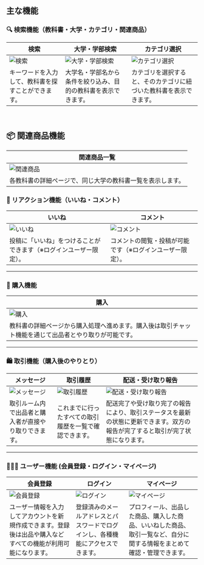 ## 主な機能

### 🔍 検索機能（教科書・大学・カテゴリ・関連商品）

| 検索 | 大学・学部検索 | カテゴリ選択 |
|------|------------------|------------------|
| ![検索](https://i.gyazo.com/search-example.png) | ![大学・学部検索](https://i.gyazo.com/university-example.png) | ![カテゴリ選択](https://i.gyazo.com/filter-example.png) |
| キーワードを入力して、教科書を探すことができます。 | 大学名・学部名から条件を絞り込み、目的の教科書を表示できます。 | カテゴリを選択すると、そのカテゴリに紐づいた教科書を表示できます。 |

<br>

## 📦 関連商品機能

| 関連商品一覧 |
|---------------|
| ![関連商品](https://i.gyazo.com/related-example.png) |
| 各教科書の詳細ページで、同じ大学の教科書一覧を表示します。 |


### 💬 リアクション機能（いいね・コメント）

| いいね | コメント |
|--------|----------|
| ![いいね](https://i.gyazo.com/like-example.png) | ![コメント](https://i.gyazo.com/comment-example.png) |
| 投稿に「いいね」をつけることができます（※ログインユーザー限定）。 | コメントの閲覧・投稿が可能です（※ログインユーザー限定）。 |

---

### 🛒 購入機能

| 購入 |
|------|
| ![購入](https://i.gyazo.com/purchase-example.png) |
| 教科書の詳細ページから購入処理へ進めます。購入後は取引チャット機能を通じて出品者とやり取りが可能です。 |

---

### 🛍️ 取引機能（購入後のやりとり）

| メッセージ | 取引履歴 | 配送・受け取り報告 |
|------------|----------|------------------|
| ![メッセージ](https://i.gyazo.com/message-example.png) | ![取引履歴](https://i.gyazo.com/history-example.png) | ![配送・受け取り報告](https://i.gyazo.com/delivery-example.png) |
| 取引ルーム内で出品者と購入者が直接やり取りできます。 | これまでに行ったすべての取引履歴を一覧で確認できます。 | 配送完了や受け取り完了の報告により、取引ステータスを最新の状態に更新できます。双方の報告が完了すると取引が完了状態になります。 |

---

### 👨🏻‍💼 ユーザー機能 (会員登録・ログイン・マイページ)

| 会員登録 | ログイン | マイページ |
|------------|----------|------------------|
| ![会員登録](https://i.gyazo.com/register-example.png) | ![ログイン](https://i.gyazo.com/login-example.png) | ![マイページ](https://i.gyazo.com/mypage-example.png) |
| ユーザー情報を入力してアカウントを新規作成できます。登録後は出品や購入などすべての機能が利用可能になります。 | 登録済みのメールアドレスとパスワードでログインし、各種機能にアクセスできます。 | プロフィール、出品した商品、購入した商品、いいねした商品、取引一覧など、自分に関する情報をまとめて確認・管理できます。 |
